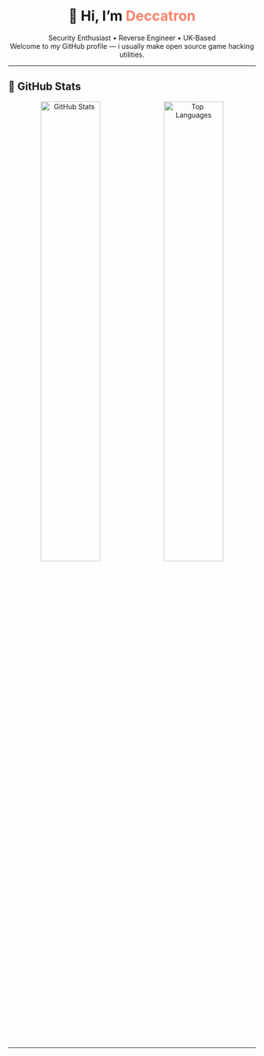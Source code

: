 <h1 align="center">👋 Hi, I’m <span style="color:#f9826c">Deccatron</span></h1>

<p align="center">
  Security Enthusiast • Reverse Engineer • UK-Based<br>
  Welcome to my GitHub profile — i usually make open source game hacking utilities.
</p>

---

## 🚀 GitHub Stats

<p align="center">
  <img src="https://github-readme-stats.vercel.app/api?username=deccatron&show_icons=true&theme=radical&count_private=true" alt="GitHub Stats" width="49%">
  <img src="https://github-readme-stats.vercel.app/api/top-langs/?username=deccatron&layout=compact&theme=radical" alt="Top Languages" width="49%">
</p>

---
